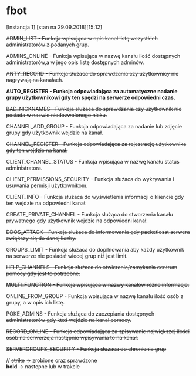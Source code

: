 # fbot

[Instancja 1] [stan na 29.09.2018][15:12]


~~ADMIN_LIST - Funkcja wpisująca w opis kanał listę wszystkich administratorów z podanych grup.~~

ADMINS_ONLINE - Funkcja wpisująca w nazwę kanału ilość dostąpnych administratorów,a w jego opis listę dostępnych adminów.  

~~ANTY_RECORD - Funkcja służaca do sprawdzania czy użytkownicy nie nagrywają na kanałach.~~    

**AUTO_REGISTER - Funkcja odpowiadająca za automatyczne nadanie grupy użytkownikowi gdy ten spędzi na serwerze odpowiedni czas.**   

~~BAD_NICKNAMES - Funkcja służaca do sprawdzania czy użytkownik nie posiada w nazwie niedozwolonego nicku.~~  

CHANNEL_ADD_GROUP - Funkcja odpowiadająca za nadanie lub zdjęcie grupy gdy użytkownik wejdzie na kanał.  

~~CHANNEL_REGISTER - Funkcja odpowiadająca za rejestrację użytkownika gdy ten wejdzie na kanał.~~  

CLIENT_CHANNEL_STATUS - Funkcja wpisująca w nazwę kanału status administratora.  

CLIENT_PERMISSIONS_SECURITY - Funkcja służaca do wykrywania i usuwania permisji użytkownikom.  

CLIENT_INFO - Funkcja służaca do wyświetlenia informacji o kliencie gdy ten wejdzie na odpowiedni kanał.  

CREATE_PRIVATE_CHANNEL - Funkcja służąca do stworzenia kanału prywatnego gdy użytkownik wejdzie na odpowiedni kanał.  

~~DDOS_ATTACK - Funkcja służaca do informowania gdy packetlosst serwera zwiększy się do danej liczby.~~  

GROUPS_LIMIT - Funkcja służaca do dopilnowania aby każdy użytkownik na serwerze nie posiadał wiecej grup niż jest limit.  

~~HELP_CHANNELS - Funkcja służaca do otwierania/zamykania centrum pomocy gdy jest to potrzebne.~~  

~~MULTI_FUNCTION - Funkcja wpisująca w nazwy kanałów różne informacje.~~  

ONLINE_FROM_GROUP - Funkcja wpisująca w nazwę kanału ilość osób z grupy, a w opis ich listę.  

~~POKE_ADMINS - Funkcja służąca do zaczepiania dostępnych administratorów gdy ktoś wejdzie na kanał pomocy.~~  

~~RECORD_ONLINE - Funkcja odpowiadająca za spisywanie największej ilości osób na serwerze,a następnie wpisywania to na kanał.~~  

~~SERVERGROUPS_SECURITY - Funkcja służaca do chronienia grup~~  





//
~~strike~~ -> zrobione oraz sprawdzone  
**bold** -> nastepne lub w trakcie  
